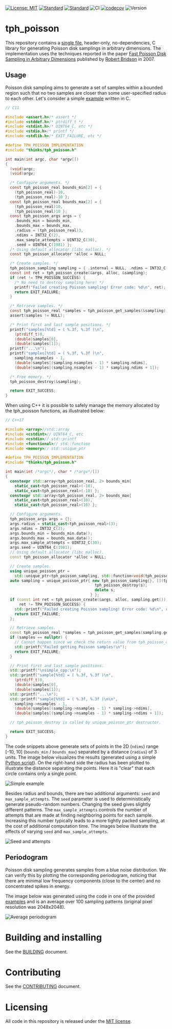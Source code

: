 [![License: MIT](https://img.shields.io/badge/License-MIT-yellow.svg)](https://opensource.org/licenses/MIT)
[![Standard](https://img.shields.io/badge/c-11-blue.svg)](https://en.wikipedia.org/wiki/C11_(C_standard_revision))
[![Standard](https://img.shields.io/badge/c%2B%2B-17-blue.svg)](https://en.wikipedia.org/wiki/C%2B%2B17)
![CI](https://github.com/thinks/poisson-disk-sampling/workflows/CI/badge.svg)
[![codecov](https://codecov.io/github/thinks/poisson-disk-sampling/graph/badge.svg?token=NXIAKWPKAB)](https://codecov.io/github/thinks/poisson-disk-sampling)
![Version](https://img.shields.io/badge/version-0.4.0-blue)

# tph_poisson
This repository contains a [single file](include/thinks/tph_poisson.h), header-only, no-dependencies, C library for generating Poisson disk samplings in arbitrary dimensions. The implementation uses the techniques reported in the paper [Fast Poisson Disk Sampling in Arbitrary Dimensions](http://www.cs.ubc.ca/~rbridson/docs/bridson-siggraph07-poissondisk.pdf) published by [Robert Bridson](http://www.cs.ubc.ca/~rbridson/) in 2007.  

## Usage

Poisson disk sampling aims to generate a set of samples within a bounded region such that no two samples are closer than some user-specified radius to each other. Let's consider a simple [example](examples(simple_c.c)) written in C.

```C
// C11

#include <assert.h>/* assert */
#include <stddef.h>/* ptrdiff_t */
#include <stdint.h>/* UINT64_C, etc */
#include <stdio.h>/* printf */
#include <stdlib.h>/* EXIT_FAILURE, etc */

#define TPH_POISSON_IMPLEMENTATION
#include "thinks/tph_poisson.h"

int main(int argc, char *argv[])
{
  (void)argc;
  (void)argv;

  /* Configure arguments. */
  const tph_poisson_real bounds_min[2] = { 
    (tph_poisson_real)-10, 
    (tph_poisson_real)-10 };
  const tph_poisson_real bounds_max[2] = { 
    (tph_poisson_real)10, 
    (tph_poisson_real)10 };
  const tph_poisson_args args = { 
    .bounds_min = bounds_min,
    .bounds_max = bounds_max,
    .radius = (tph_poisson_real)3,
    .ndims = INT32_C(2),
    .max_sample_attempts = UINT32_C(30),
    .seed = UINT64_C(1981) };
  /* Using default allocator (libc malloc). */
  const tph_poisson_allocator *alloc = NULL;

  /* Create samples. */
  tph_poisson_sampling sampling = { .internal = NULL, .ndims = INT32_C(0), .nsamples = 0 };
  const int ret = tph_poisson_create(&args, alloc, &sampling);
  if (ret != TPH_POISSON_SUCCESS) {
    /* No need to destroy sampling here! */
    printf("Failed creating Poisson sampling! Error code: %d\n", ret);
    return EXIT_FAILURE;
  }

  /* Retrieve samples. */
  const tph_poisson_real *samples = tph_poisson_get_samples(&sampling);
  assert(samples != NULL);

  /* Print first and last sample positions. */
  printf("samples[%td] = ( %.3f, %.3f )\n", 
    (ptrdiff_t)0, 
    (double)samples[0], 
    (double)samples[1]);
  printf("...\n");
  printf("samples[%td] = ( %.3f, %.3f )\n",
    sampling.nsamples - 1,
    (double)samples[(sampling.nsamples - 1) * sampling.ndims],
    (double)samples[(sampling.nsamples - 1) * sampling.ndims + 1]);

  /* Free memory. */
  tph_poisson_destroy(&sampling);

  return EXIT_SUCCESS;
}
```

When using C++ it is possible to safely manage the memory allocated by the tph_poisson functions, as illustrated below:

```C++
// C++17

#include <array>//std::array
#include <cstdint>// UINT64_C, etc
#include <cstdio>// std::printf
#include <functional>// std::function
#include <memory>// std::unique_ptr

#define TPH_POISSON_IMPLEMENTATION
#include "thinks/tph_poisson.h"

int main(int /*argc*/, char * /*argv*/[])
{
  constexpr std::array<tph_poisson_real, 2> bounds_min{ 
    static_cast<tph_poisson_real>(-10),
    static_cast<tph_poisson_real>(-10) };
  constexpr std::array<tph_poisson_real, 2> bounds_max{ 
    static_cast<tph_poisson_real>(10),
    static_cast<tph_poisson_real>(10) };

  // Configure arguments.
  tph_poisson_args args = {};
  args.radius = static_cast<tph_poisson_real>(3);
  args.ndims = INT32_C(2);
  args.bounds_min = bounds_min.data();
  args.bounds_max = bounds_max.data();
  args.max_sample_attempts = UINT32_C(30);
  args.seed = UINT64_C(1981);
  // Using default allocator (libc malloc).
  const tph_poisson_allocator *alloc = NULL;

  // Create samples.
  using unique_poisson_ptr =
    std::unique_ptr<tph_poisson_sampling, std::function<void(tph_poisson_sampling *)>>;
  auto sampling = unique_poisson_ptr{ new tph_poisson_sampling{}, [](tph_poisson_sampling *s) {
                                       tph_poisson_destroy(s);
                                       delete s;
                                     } };
  if (const int ret = tph_poisson_create(&args, alloc, sampling.get());
      ret != TPH_POISSON_SUCCESS) {
    std::printf("Failed creating Poisson sampling! Error code: %d\n", ret);
    return EXIT_FAILURE;
  };

  // Retrieve samples.
  const tph_poisson_real *samples = tph_poisson_get_samples(sampling.get());
  if (samples == nullptr) {
    // Cannot happen since we check the return value from tph_poisson_create!
    std::printf("Failed getting Poisson samples!\n");
    return EXIT_FAILURE;
  }

  // Print first and last sample positions.
  std::printf("\nsimple_cpp:\n");
  std::printf("sample[%td] = ( %.3f, %.3f )\n", 
    (ptrdiff_t)0, 
    (double)samples[0], 
    (double)samples[1]);
  std::printf("...\n");
  std::printf("sample[%td] = ( %.3f, %.3f )\n\n",
    sampling->nsamples - 1,
    (double)samples[(sampling->nsamples - 1) * sampling->ndims],
    (double)samples[(sampling->nsamples - 1) * sampling->ndims + 1]);

  // tph_poisson_destroy is called by unique_poisson_ptr destructor.

  return EXIT_SUCCESS;
}
```

The code snippets above generate sets of points in the 2D (`ndims`) range [-10, 10] (`bounds_min` / `bounds_max`) separated by a distance (`radius`) of 3 units. The image below visualizes the results (generated using a simple [Python script](python/poisson_plot.py)). On the right-hand side the radius has been plotted to illustrate the distance separating the points. Here it is "clear" that each circle contains only a single point.

![Simple example](images/simple_example.png "Simple example")

Besides radius and bounds, there are two additional arguments: `seed` and `max_sample_attempts`. The `seed` parameter is used to deterministically generate pseudo-random numbers. Changing the seed gives slightly different patterns. The `max_sample_attempts` controls the number of attempts that are made at finding neighboring points for each sample. Increasing this number typically leads to a more tightly packed sampling, at the cost of additional computation time. The images below illustrate the effects of varying `seed` and `max_sample_attempts`. 

![Seed and attempts](images/seed_and_attempts.png "Seed and attempts")

## Periodogram

Poisson disk sampling generates samples from a blue noise distribution. We can verify this by plotting the corresponding periodogram, noticing that there are minimal low frequency components (close to the center) and no concentrated spikes in energy.

The image below was generated using the code in one of the provided [examples](https://github.com/thinks/poisson-disk-sampling/blob/master/thinks/poisson_disk_sampling/examples/periodogram_example.cc) and is an average over 100 sampling patterns (original pixel resolution was 2048x2048).

![Average periodogram](images/avg_periodogram_512.png "Average periodogram")

# Building and installing

See the [BUILDING](BUILDING.md) document.

# Contributing

See the [CONTRIBUTING](CONTRIBUTING.md) document.

# Licensing

All code in this repository is released under the [MIT license](https://en.wikipedia.org/wiki/MIT_License).
